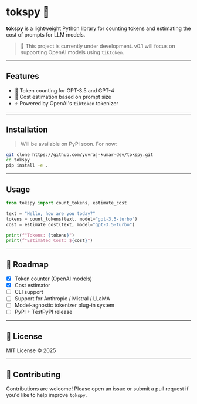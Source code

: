 # tokspy 🚧

**tokspy** is a lightweight Python library for counting tokens and estimating the cost of prompts for LLM models.

> 🚧 This project is currently under development. v0.1 will focus on supporting OpenAI models using `tiktoken`.

---

## Features

- 🔢 Token counting for GPT-3.5 and GPT-4
- 💸 Cost estimation based on prompt size
- ⚡ Powered by OpenAI's `tiktoken` tokenizer

---

## Installation

> Will be available on PyPI soon. For now:

```bash
git clone https://github.com/yuvraj-kumar-dev/tokspy.git
cd tokspy
pip install -e .
````

---

## Usage

```python
from tokspy import count_tokens, estimate_cost

text = "Hello, how are you today?"
tokens = count_tokens(text, model="gpt-3.5-turbo")
cost = estimate_cost(text, model="gpt-3.5-turbo")

print(f"Tokens: {tokens}")
print(f"Estimated Cost: ${cost}")
```

---

## 🚀 Roadmap

* [x] Token counter (OpenAI models)
* [x] Cost estimator
* [ ] CLI support
* [ ] Support for Anthropic / Mistral / LLaMA
* [ ] Model-agnostic tokenizer plug-in system
* [ ] PyPI + TestPyPI release

---

## 📄 License

MIT License © 2025

---

## 🤝 Contributing

Contributions are welcome! Please open an issue or submit a pull request if you'd like to help improve `tokspy`.

